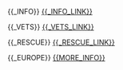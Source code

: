 {{_INFO}} [{{_INFO_LINK}}]({{_INFO_URL}})

{{_VETS}} [{{_VETS_LINK}}](http://maokbudapest.hu/ukr/)

{{_RESCUE}} [{{_RESCUE_LINK}}]({{_RESCUE_URL}})

{{_EUROPE}} [{{MORE_INFO}}](https://vetsforukraine.com/vets-for-animals/)
